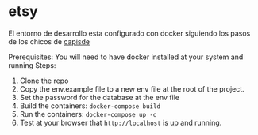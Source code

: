# etsy

El entorno de desarrollo esta configurado con docker siguiendo los pasos de los chicos de [capisde](https://www.capside.com/labs/deploying-full-django-stack-with-docker-compose/)

Prerequisites:
You will need to have docker installed at your system and running
Steps:
1. Clone the repo
2. Copy the env.example file to a new env file at the root of the project.
3. Set the password for the database at the env file
4. Build the containers: `docker-compose build`
5. Run the containers: `docker-compose up -d`
6. Test at your browser that `http://localhost` is up and running.
